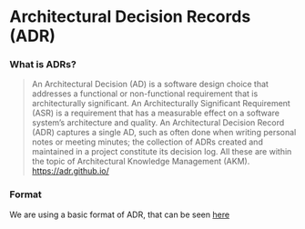# Architectural Decision Records (ADR)

### What is ADRs?
> An Architectural Decision (AD) is a software design choice that addresses a functional or non-functional requirement
> that is architecturally significant. An Architecturally Significant Requirement (ASR) is a requirement that has a
> measurable effect on a software system’s architecture and quality. An Architectural Decision Record (ADR) captures a
> single AD, such as often done when writing personal notes or meeting minutes; the collection of ADRs created and maintained
> in a project constitute its decision log. All these are within the topic of Architectural Knowledge Management (AKM).
https://adr.github.io/

### Format
We are using a basic format of ADR, that can be seen [here](template.md)
